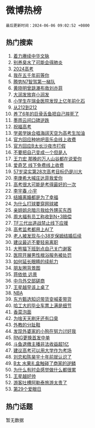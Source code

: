 # 微博热榜

`最后更新时间：2024-06-06 09:02:52 +0800`

## 热门搜索

1. [着力赓续中华文脉](https://m.weibo.cn/search?containerid=100103type%3D1%26t%3D10%26q%3D%23%E7%9D%80%E5%8A%9B%E8%B5%93%E7%BB%AD%E4%B8%AD%E5%8D%8E%E6%96%87%E8%84%89%23&stream_entry_id=51&isnewpage=1&extparam=seat%3D1%26stream_entry_id%3D51%26c_type%3D51%26pos%3D0%26cate%3D10103%26dgr%3D0%26q%3D%2523%25E7%259D%2580%25E5%258A%259B%25E8%25B5%2593%25E7%25BB%25AD%25E4%25B8%25AD%25E5%258D%258E%25E6%2596%2587%25E8%2584%2589%2523%26filter_type%3Drealtimehot%26display_time%3D1717635770%26pre_seqid%3D1717635770882916058112)
1. [别养臭水了可能会得肺炎](https://m.weibo.cn/search?containerid=100103type%3D1%26t%3D10%26q%3D%23%E5%88%AB%E5%85%BB%E8%87%AD%E6%B0%B4%E4%BA%86%E5%8F%AF%E8%83%BD%E4%BC%9A%E5%BE%97%E8%82%BA%E7%82%8E%23&stream_entry_id=31&isnewpage=1&extparam=seat%3D1%26c_type%3D31%26pos%3D0%26cate%3D5001%26lcate%3D5001%26stream_entry_id%3D31%26band_rank%3D1%26flag%3D1%26q%3D%2523%25E5%2588%25AB%25E5%2585%25BB%25E8%2587%25AD%25E6%25B0%25B4%25E4%25BA%2586%25E5%258F%25AF%25E8%2583%25BD%25E4%25BC%259A%25E5%25BE%2597%25E8%2582%25BA%25E7%2582%258E%2523%26dgr%3D0%26realpos%3D1%26filter_type%3Drealtimehot%26display_time%3D1717635770%26pre_seqid%3D1717635770882916058112)
1. [2024高考](https://m.weibo.cn/search?containerid=100103type%3D1%26t%3D10%26q%3D%232024%E9%AB%98%E8%80%83%23&stream_entry_id=31&isnewpage=1&extparam=seat%3D1%26c_type%3D31%26pos%3D1%26cate%3D5001%26lcate%3D5001%26stream_entry_id%3D31%26band_rank%3D2%26flag%3D16%26q%3D%25232024%25E9%25AB%2598%25E8%2580%2583%2523%26dgr%3D0%26realpos%3D2%26filter_type%3Drealtimehot%26display_time%3D1717635770%26pre_seqid%3D1717635770882916058112)
1. [我在五千年前等你](https://m.weibo.cn/search?containerid=100103type%3D1%26t%3D10%26q%3D%23%E6%88%91%E5%9C%A8%E4%BA%94%E5%8D%83%E5%B9%B4%E5%89%8D%E7%AD%89%E4%BD%A0%23&stream_entry_id=31&isnewpage=1&extparam=seat%3D1%26c_type%3D31%26pos%3D2%26cate%3D5001%26lcate%3D5001%26stream_entry_id%3D31%26band_rank%3D3%26flag%3D0%26q%3D%2523%25E6%2588%2591%25E5%259C%25A8%25E4%25BA%2594%25E5%258D%2583%25E5%25B9%25B4%25E5%2589%258D%25E7%25AD%2589%25E4%25BD%25A0%2523%26dgr%3D0%26realpos%3D3%26filter_type%3Drealtimehot%26display_time%3D1717635770%26pre_seqid%3D1717635770882916058112)
1. [腾势N7智驾第一梯队](https://m.weibo.cn/search?containerid=100103type%3D1%26t%3D10%26q%3D%23%E8%85%BE%E5%8A%BFN7%E6%99%BA%E9%A9%BE%E7%AC%AC%E4%B8%80%E6%A2%AF%E9%98%9F%23&stream_entry_id=31&isnewpage=1&extparam=seat%3D1%26c_type%3D31%26pos%3D3%26cate%3D5001%26lcate%3D5001%26stream_entry_id%3D31%26filter_type%3Drealtimehot%26band_rank%3D4%26is_ad_pos%3D1%26q%3D%2523%25E8%2585%25BE%25E5%258A%25BFN7%25E6%2599%25BA%25E9%25A9%25BE%25E7%25AC%25AC%25E4%25B8%2580%25E6%25A2%25AF%25E9%2598%259F%2523%26dgr%3D0%26topic_ad%3D1%26adid%3D240770%26display_time%3D1717635770%26pre_seqid%3D1717635770882916058112)
1. [黄晓明曾跳瀑布救刘亦菲](https://m.weibo.cn/search?containerid=100103type%3D1%26t%3D10%26q%3D%23%E9%BB%84%E6%99%93%E6%98%8E%E6%9B%BE%E8%B7%B3%E7%80%91%E5%B8%83%E6%95%91%E5%88%98%E4%BA%A6%E8%8F%B2%23&stream_entry_id=31&isnewpage=1&extparam=seat%3D1%26c_type%3D31%26pos%3D4%26cate%3D5001%26lcate%3D5001%26stream_entry_id%3D31%26band_rank%3D4%26flag%3D1%26q%3D%2523%25E9%25BB%2584%25E6%2599%2593%25E6%2598%258E%25E6%259B%25BE%25E8%25B7%25B3%25E7%2580%2591%25E5%25B8%2583%25E6%2595%2591%25E5%2588%2598%25E4%25BA%25A6%25E8%258F%25B2%2523%26dgr%3D0%26realpos%3D4%26filter_type%3Drealtimehot%26display_time%3D1717635770%26pre_seqid%3D1717635770882916058112)
1. [大润发放弃小润发](https://m.weibo.cn/search?containerid=100103type%3D1%26t%3D10%26q%3D%23%E5%A4%A7%E6%B6%A6%E5%8F%91%E6%94%BE%E5%BC%83%E5%B0%8F%E6%B6%A6%E5%8F%91%23&stream_entry_id=31&isnewpage=1&extparam=seat%3D1%26c_type%3D31%26pos%3D5%26cate%3D5001%26lcate%3D5001%26stream_entry_id%3D31%26band_rank%3D5%26flag%3D1%26q%3D%2523%25E5%25A4%25A7%25E6%25B6%25A6%25E5%258F%2591%25E6%2594%25BE%25E5%25BC%2583%25E5%25B0%258F%25E6%25B6%25A6%25E5%258F%2591%2523%26dgr%3D0%26realpos%3D5%26filter_type%3Drealtimehot%26display_time%3D1717635770%26pre_seqid%3D1717635770882916058112)
1. [小学生在瑞金医院发现上亿年前化石](https://m.weibo.cn/search?containerid=100103type%3D1%26t%3D10%26q%3D%23%E5%B0%8F%E5%AD%A6%E7%94%9F%E5%9C%A8%E7%91%9E%E9%87%91%E5%8C%BB%E9%99%A2%E5%8F%91%E7%8E%B0%E4%B8%8A%E4%BA%BF%E5%B9%B4%E5%89%8D%E5%8C%96%E7%9F%B3%23&stream_entry_id=31&isnewpage=1&extparam=seat%3D1%26c_type%3D31%26pos%3D6%26cate%3D5001%26lcate%3D5001%26stream_entry_id%3D31%26band_rank%3D6%26flag%3D1%26q%3D%2523%25E5%25B0%258F%25E5%25AD%25A6%25E7%2594%259F%25E5%259C%25A8%25E7%2591%259E%25E9%2587%2591%25E5%258C%25BB%25E9%2599%25A2%25E5%258F%2591%25E7%258E%25B0%25E4%25B8%258A%25E4%25BA%25BF%25E5%25B9%25B4%25E5%2589%258D%25E5%258C%2596%25E7%259F%25B3%2523%26dgr%3D0%26realpos%3D6%26filter_type%3Drealtimehot%26display_time%3D1717635770%26pre_seqid%3D1717635770882916058112)
1. [从212到212](https://m.weibo.cn/search?containerid=100103type%3D1%26t%3D10%26q%3D%23%E4%BB%8E212%E5%88%B0212%23&stream_entry_id=31&isnewpage=1&extparam=seat%3D1%26c_type%3D31%26pos%3D7%26cate%3D5001%26lcate%3D5001%26stream_entry_id%3D31%26filter_type%3Drealtimehot%26band_rank%3D7%26is_ad_pos%3D1%26q%3D%2523%25E4%25BB%258E212%25E5%2588%25B0212%2523%26dgr%3D0%26topic_ad%3D1%26adid%3D240779%26display_time%3D1717635770%26pre_seqid%3D1717635770882916058112)
1. [养了6年的巨骨舌鱼把自己摔死了](https://m.weibo.cn/search?containerid=100103type%3D1%26t%3D10%26q%3D%23%E5%85%BB%E4%BA%866%E5%B9%B4%E7%9A%84%E5%B7%A8%E9%AA%A8%E8%88%8C%E9%B1%BC%E6%8A%8A%E8%87%AA%E5%B7%B1%E6%91%94%E6%AD%BB%E4%BA%86%23&stream_entry_id=31&isnewpage=1&extparam=seat%3D1%26c_type%3D31%26pos%3D8%26cate%3D5001%26lcate%3D5001%26stream_entry_id%3D31%26band_rank%3D7%26flag%3D2%26q%3D%2523%25E5%2585%25BB%25E4%25BA%25866%25E5%25B9%25B4%25E7%259A%2584%25E5%25B7%25A8%25E9%25AA%25A8%25E8%2588%258C%25E9%25B1%25BC%25E6%258A%258A%25E8%2587%25AA%25E5%25B7%25B1%25E6%2591%2594%25E6%25AD%25BB%25E4%25BA%2586%2523%26dgr%3D0%26realpos%3D7%26filter_type%3Drealtimehot%26display_time%3D1717635770%26pre_seqid%3D1717635770882916058112)
1. [墨雨云间口碑逆跌](https://m.weibo.cn/search?containerid=100103type%3D1%26t%3D10%26q%3D%23%E5%A2%A8%E9%9B%A8%E4%BA%91%E9%97%B4%E5%8F%A3%E7%A2%91%E9%80%86%E8%B7%8C%23&stream_entry_id=31&isnewpage=1&extparam=seat%3D1%26c_type%3D31%26pos%3D9%26cate%3D5001%26lcate%3D5001%26stream_entry_id%3D31%26band_rank%3D8%26flag%3D1%26q%3D%2523%25E5%25A2%25A8%25E9%259B%25A8%25E4%25BA%2591%25E9%2597%25B4%25E5%258F%25A3%25E7%25A2%2591%25E9%2580%2586%25E8%25B7%258C%2523%26dgr%3D0%26realpos%3D8%26filter_type%3Drealtimehot%26display_time%3D1717635770%26pre_seqid%3D1717635770882916058112)
1. [祝福高考](https://m.weibo.cn/search?containerid=100103type%3D1%26t%3D10%26q%3D%23%E7%A5%9D%E7%A6%8F%E9%AB%98%E8%80%83%23&stream_entry_id=31&isnewpage=1&extparam=seat%3D1%26c_type%3D31%26pos%3D10%26cate%3D5001%26lcate%3D5001%26stream_entry_id%3D31%26band_rank%3D9%26flag%3D1%26q%3D%2523%25E7%25A5%259D%25E7%25A6%258F%25E9%25AB%2598%25E8%2580%2583%2523%26dgr%3D0%26realpos%3D9%26filter_type%3Drealtimehot%26display_time%3D1717635770%26pre_seqid%3D1717635770882916058112)
1. [学弟学妹合唱海阔天空为高考生加油](https://m.weibo.cn/search?containerid=100103type%3D1%26t%3D10%26q%3D%23%E5%AD%A6%E5%BC%9F%E5%AD%A6%E5%A6%B9%E5%90%88%E5%94%B1%E6%B5%B7%E9%98%94%E5%A4%A9%E7%A9%BA%E4%B8%BA%E9%AB%98%E8%80%83%E7%94%9F%E5%8A%A0%E6%B2%B9%23&stream_entry_id=31&isnewpage=1&extparam=seat%3D1%26c_type%3D31%26pos%3D11%26cate%3D5001%26lcate%3D5001%26stream_entry_id%3D31%26band_rank%3D10%26flag%3D32768%26q%3D%2523%25E5%25AD%25A6%25E5%25BC%259F%25E5%25AD%25A6%25E5%25A6%25B9%25E5%2590%2588%25E5%2594%25B1%25E6%25B5%25B7%25E9%2598%2594%25E5%25A4%25A9%25E7%25A9%25BA%25E4%25B8%25BA%25E9%25AB%2598%25E8%2580%2583%25E7%2594%259F%25E5%258A%25A0%25E6%25B2%25B9%2523%26dgr%3D0%26realpos%3D10%26filter_type%3Drealtimehot%26display_time%3D1717635770%26pre_seqid%3D1717635770882916058112)
1. [官方回应种地吧音乐会线上收费](https://m.weibo.cn/search?containerid=100103type%3D1%26t%3D10%26q%3D%23%E5%AE%98%E6%96%B9%E5%9B%9E%E5%BA%94%E7%A7%8D%E5%9C%B0%E5%90%A7%E9%9F%B3%E4%B9%90%E4%BC%9A%E7%BA%BF%E4%B8%8A%E6%94%B6%E8%B4%B9%23&stream_entry_id=31&isnewpage=1&extparam=seat%3D1%26c_type%3D31%26pos%3D12%26cate%3D5001%26lcate%3D5001%26stream_entry_id%3D31%26band_rank%3D11%26flag%3D2%26q%3D%2523%25E5%25AE%2598%25E6%2596%25B9%25E5%259B%259E%25E5%25BA%2594%25E7%25A7%258D%25E5%259C%25B0%25E5%2590%25A7%25E9%259F%25B3%25E4%25B9%2590%25E4%25BC%259A%25E7%25BA%25BF%25E4%25B8%258A%25E6%2594%25B6%25E8%25B4%25B9%2523%26dgr%3D0%26realpos%3D11%26filter_type%3Drealtimehot%26display_time%3D1717635770%26pre_seqid%3D1717635770882916058112)
1. [官方回应B太长沙夜市打假](https://m.weibo.cn/search?containerid=100103type%3D1%26t%3D10%26q%3D%23%E5%AE%98%E6%96%B9%E5%9B%9E%E5%BA%94B%E5%A4%AA%E9%95%BF%E6%B2%99%E5%A4%9C%E5%B8%82%E6%89%93%E5%81%87%23&stream_entry_id=31&isnewpage=1&extparam=seat%3D1%26c_type%3D31%26pos%3D13%26cate%3D5001%26lcate%3D5001%26stream_entry_id%3D31%26band_rank%3D12%26flag%3D0%26q%3D%2523%25E5%25AE%2598%25E6%2596%25B9%25E5%259B%259E%25E5%25BA%2594B%25E5%25A4%25AA%25E9%2595%25BF%25E6%25B2%2599%25E5%25A4%259C%25E5%25B8%2582%25E6%2589%2593%25E5%2581%2587%2523%26dgr%3D0%26realpos%3D12%26filter_type%3Drealtimehot%26display_time%3D1717635770%26pre_seqid%3D1717635770882916058112)
1. [不要把自己变成一个但是人](https://m.weibo.cn/search?containerid=100103type%3D1%26t%3D10%26q%3D%E4%B8%8D%E8%A6%81%E6%8A%8A%E8%87%AA%E5%B7%B1%E5%8F%98%E6%88%90%E4%B8%80%E4%B8%AA%E4%BD%86%E6%98%AF%E4%BA%BA&stream_entry_id=31&isnewpage=1&extparam=seat%3D1%26c_type%3D31%26pos%3D14%26cate%3D5001%26lcate%3D5001%26stream_entry_id%3D31%26band_rank%3D13%26flag%3D0%26q%3D%25E4%25B8%258D%25E8%25A6%2581%25E6%258A%258A%25E8%2587%25AA%25E5%25B7%25B1%25E5%258F%2598%25E6%2588%2590%25E4%25B8%2580%25E4%25B8%25AA%25E4%25BD%2586%25E6%2598%25AF%25E4%25BA%25BA%26dgr%3D0%26realpos%3D13%26filter_type%3Drealtimehot%26display_time%3D1717635770%26pre_seqid%3D1717635770882916058112)
1. [王力宏 那晚的万人山谷都在说爱你](https://m.weibo.cn/search?containerid=100103type%3D1%26t%3D10%26q%3D%E7%8E%8B%E5%8A%9B%E5%AE%8F+%E9%82%A3%E6%99%9A%E7%9A%84%E4%B8%87%E4%BA%BA%E5%B1%B1%E8%B0%B7%E9%83%BD%E5%9C%A8%E8%AF%B4%E7%88%B1%E4%BD%A0&stream_entry_id=31&isnewpage=1&extparam=seat%3D1%26c_type%3D31%26pos%3D15%26cate%3D5001%26lcate%3D5001%26stream_entry_id%3D31%26band_rank%3D14%26flag%3D1%26q%3D%25E7%258E%258B%25E5%258A%259B%25E5%25AE%258F%2520%25E9%2582%25A3%25E6%2599%259A%25E7%259A%2584%25E4%25B8%2587%25E4%25BA%25BA%25E5%25B1%25B1%25E8%25B0%25B7%25E9%2583%25BD%25E5%259C%25A8%25E8%25AF%25B4%25E7%2588%25B1%25E4%25BD%25A0%26dgr%3D0%26realpos%3D14%26filter_type%3Drealtimehot%26display_time%3D1717635770%26pre_seqid%3D1717635770882916058112)
1. [爱奇艺 线下免费线上收费](https://m.weibo.cn/search?containerid=100103type%3D1%26t%3D10%26q%3D%E7%88%B1%E5%A5%87%E8%89%BA+%E7%BA%BF%E4%B8%8B%E5%85%8D%E8%B4%B9%E7%BA%BF%E4%B8%8A%E6%94%B6%E8%B4%B9&stream_entry_id=31&isnewpage=1&extparam=seat%3D1%26c_type%3D31%26pos%3D16%26cate%3D5001%26lcate%3D5001%26stream_entry_id%3D31%26band_rank%3D15%26flag%3D0%26q%3D%25E7%2588%25B1%25E5%25A5%2587%25E8%2589%25BA%2520%25E7%25BA%25BF%25E4%25B8%258B%25E5%2585%258D%25E8%25B4%25B9%25E7%25BA%25BF%25E4%25B8%258A%25E6%2594%25B6%25E8%25B4%25B9%26dgr%3D0%26realpos%3D15%26filter_type%3Drealtimehot%26display_time%3D1717635770%26pre_seqid%3D1717635770882916058112)
1. [57岁梁实第28次高考目标仍是川大](https://m.weibo.cn/search?containerid=100103type%3D1%26t%3D10%26q%3D%2357%E5%B2%81%E6%A2%81%E5%AE%9E%E7%AC%AC28%E6%AC%A1%E9%AB%98%E8%80%83%E7%9B%AE%E6%A0%87%E4%BB%8D%E6%98%AF%E5%B7%9D%E5%A4%A7%23&stream_entry_id=31&isnewpage=1&extparam=seat%3D1%26c_type%3D31%26pos%3D17%26cate%3D5001%26lcate%3D5001%26stream_entry_id%3D31%26band_rank%3D16%26flag%3D1%26q%3D%252357%25E5%25B2%2581%25E6%25A2%2581%25E5%25AE%259E%25E7%25AC%25AC28%25E6%25AC%25A1%25E9%25AB%2598%25E8%2580%2583%25E7%259B%25AE%25E6%25A0%2587%25E4%25BB%258D%25E6%2598%25AF%25E5%25B7%259D%25E5%25A4%25A7%2523%26dgr%3D0%26realpos%3D16%26filter_type%3Drealtimehot%26display_time%3D1717635770%26pre_seqid%3D1717635770882916058112)
1. [李庚希大喊庄达菲我爱你](https://m.weibo.cn/search?containerid=100103type%3D1%26t%3D10%26q%3D%23%E6%9D%8E%E5%BA%9A%E5%B8%8C%E5%A4%A7%E5%96%8A%E5%BA%84%E8%BE%BE%E8%8F%B2%E6%88%91%E7%88%B1%E4%BD%A0%23&stream_entry_id=31&isnewpage=1&extparam=seat%3D1%26c_type%3D31%26pos%3D18%26cate%3D5001%26lcate%3D5001%26stream_entry_id%3D31%26band_rank%3D17%26flag%3D1%26q%3D%2523%25E6%259D%258E%25E5%25BA%259A%25E5%25B8%258C%25E5%25A4%25A7%25E5%2596%258A%25E5%25BA%2584%25E8%25BE%25BE%25E8%258F%25B2%25E6%2588%2591%25E7%2588%25B1%25E4%25BD%25A0%2523%26dgr%3D0%26realpos%3D17%26filter_type%3Drealtimehot%26display_time%3D1717635770%26pre_seqid%3D1717635770882916058112)
1. [高考很大可能是考得最好的一次](https://m.weibo.cn/search?containerid=100103type%3D1%26t%3D10%26q%3D%23%E9%AB%98%E8%80%83%E5%BE%88%E5%A4%A7%E5%8F%AF%E8%83%BD%E6%98%AF%E8%80%83%E5%BE%97%E6%9C%80%E5%A5%BD%E7%9A%84%E4%B8%80%E6%AC%A1%23&stream_entry_id=31&isnewpage=1&extparam=seat%3D1%26c_type%3D31%26pos%3D19%26cate%3D5001%26lcate%3D5001%26stream_entry_id%3D31%26band_rank%3D18%26flag%3D0%26q%3D%2523%25E9%25AB%2598%25E8%2580%2583%25E5%25BE%2588%25E5%25A4%25A7%25E5%258F%25AF%25E8%2583%25BD%25E6%2598%25AF%25E8%2580%2583%25E5%25BE%2597%25E6%259C%2580%25E5%25A5%25BD%25E7%259A%2584%25E4%25B8%2580%25E6%25AC%25A1%2523%26dgr%3D0%26realpos%3D18%26filter_type%3Drealtimehot%26display_time%3D1717635770%26pre_seqid%3D1717635770882916058112)
1. [李宇春 小宇](https://m.weibo.cn/search?containerid=100103type%3D1%26t%3D10%26q%3D%E6%9D%8E%E5%AE%87%E6%98%A5+%E5%B0%8F%E5%AE%87&stream_entry_id=31&isnewpage=1&extparam=seat%3D1%26c_type%3D31%26pos%3D20%26cate%3D5001%26lcate%3D5001%26stream_entry_id%3D31%26band_rank%3D19%26flag%3D0%26q%3D%25E6%259D%258E%25E5%25AE%2587%25E6%2598%25A5%2520%25E5%25B0%258F%25E5%25AE%2587%26dgr%3D0%26realpos%3D19%26filter_type%3Drealtimehot%26display_time%3D1717635770%26pre_seqid%3D1717635770882916058112)
1. [结婚离婚都是为了幸福](https://m.weibo.cn/search?containerid=100103type%3D1%26t%3D10%26q%3D%E7%BB%93%E5%A9%9A%E7%A6%BB%E5%A9%9A%E9%83%BD%E6%98%AF%E4%B8%BA%E4%BA%86%E5%B9%B8%E7%A6%8F&stream_entry_id=31&isnewpage=1&extparam=seat%3D1%26c_type%3D31%26pos%3D21%26cate%3D5001%26lcate%3D5001%26stream_entry_id%3D31%26band_rank%3D20%26flag%3D1%26q%3D%25E7%25BB%2593%25E5%25A9%259A%25E7%25A6%25BB%25E5%25A9%259A%25E9%2583%25BD%25E6%2598%25AF%25E4%25B8%25BA%25E4%25BA%2586%25E5%25B9%25B8%25E7%25A6%258F%26dgr%3D0%26realpos%3D20%26filter_type%3Drealtimehot%26display_time%3D1717635770%26pre_seqid%3D1717635770882916058112)
1. [为什么打球要穿网球裙](https://m.weibo.cn/search?containerid=100103type%3D1%26t%3D10%26q%3D%E4%B8%BA%E4%BB%80%E4%B9%88%E6%89%93%E7%90%83%E8%A6%81%E7%A9%BF%E7%BD%91%E7%90%83%E8%A3%99&stream_entry_id=31&isnewpage=1&extparam=seat%3D1%26c_type%3D31%26pos%3D22%26cate%3D5001%26lcate%3D5001%26stream_entry_id%3D31%26band_rank%3D21%26flag%3D1%26q%3D%25E4%25B8%25BA%25E4%25BB%2580%25E4%25B9%2588%25E6%2589%2593%25E7%2590%2583%25E8%25A6%2581%25E7%25A9%25BF%25E7%25BD%2591%25E7%2590%2583%25E8%25A3%2599%26dgr%3D0%26realpos%3D21%26filter_type%3Drealtimehot%26display_time%3D1717635770%26pre_seqid%3D1717635770882916058112)
1. [亲姐姐总暗示我给外甥买东西](https://m.weibo.cn/search?containerid=100103type%3D1%26t%3D10%26q%3D%23%E4%BA%B2%E5%A7%90%E5%A7%90%E6%80%BB%E6%9A%97%E7%A4%BA%E6%88%91%E7%BB%99%E5%A4%96%E7%94%A5%E4%B9%B0%E4%B8%9C%E8%A5%BF%23&stream_entry_id=31&isnewpage=1&extparam=seat%3D1%26c_type%3D31%26pos%3D23%26cate%3D5001%26lcate%3D5001%26stream_entry_id%3D31%26band_rank%3D22%26flag%3D0%26q%3D%2523%25E4%25BA%25B2%25E5%25A7%2590%25E5%25A7%2590%25E6%2580%25BB%25E6%259A%2597%25E7%25A4%25BA%25E6%2588%2591%25E7%25BB%2599%25E5%25A4%2596%25E7%2594%25A5%25E4%25B9%25B0%25E4%25B8%259C%25E8%25A5%25BF%2523%26dgr%3D0%26realpos%3D22%26filter_type%3Drealtimehot%26display_time%3D1717635770%26pre_seqid%3D1717635770882916058112)
1. [周大福有员工称收到N+3赔偿](https://m.weibo.cn/search?containerid=100103type%3D1%26t%3D10%26q%3D%23%E5%91%A8%E5%A4%A7%E7%A6%8F%E6%9C%89%E5%91%98%E5%B7%A5%E7%A7%B0%E6%94%B6%E5%88%B0N%2B3%E8%B5%94%E5%81%BF%23&stream_entry_id=31&isnewpage=1&extparam=seat%3D1%26c_type%3D31%26pos%3D24%26cate%3D5001%26lcate%3D5001%26stream_entry_id%3D31%26band_rank%3D23%26flag%3D0%26q%3D%2523%25E5%2591%25A8%25E5%25A4%25A7%25E7%25A6%258F%25E6%259C%2589%25E5%2591%2598%25E5%25B7%25A5%25E7%25A7%25B0%25E6%2594%25B6%25E5%2588%25B0N%252B3%25E8%25B5%2594%25E5%2581%25BF%2523%26dgr%3D0%26realpos%3D23%26filter_type%3Drealtimehot%26display_time%3D1717635770%26pre_seqid%3D1717635770882916058112)
1. [TF三代出道战禁止线下应援](https://m.weibo.cn/search?containerid=100103type%3D1%26t%3D10%26q%3D%23TF%E4%B8%89%E4%BB%A3%E5%87%BA%E9%81%93%E6%88%98%E7%A6%81%E6%AD%A2%E7%BA%BF%E4%B8%8B%E5%BA%94%E6%8F%B4%23&stream_entry_id=31&isnewpage=1&extparam=seat%3D1%26c_type%3D31%26pos%3D25%26cate%3D5001%26lcate%3D5001%26stream_entry_id%3D31%26band_rank%3D24%26flag%3D0%26q%3D%2523TF%25E4%25B8%2589%25E4%25BB%25A3%25E5%2587%25BA%25E9%2581%2593%25E6%2588%2598%25E7%25A6%2581%25E6%25AD%25A2%25E7%25BA%25BF%25E4%25B8%258B%25E5%25BA%2594%25E6%258F%25B4%2523%26dgr%3D0%26realpos%3D24%26filter_type%3Drealtimehot%26display_time%3D1717635770%26pre_seqid%3D1717635770882916058112)
1. [高考监考都用上AI了](https://m.weibo.cn/search?containerid=100103type%3D1%26t%3D10%26q%3D%23%E9%AB%98%E8%80%83%E7%9B%91%E8%80%83%E9%83%BD%E7%94%A8%E4%B8%8AAI%E4%BA%86%23&stream_entry_id=31&isnewpage=1&extparam=seat%3D1%26c_type%3D31%26pos%3D26%26cate%3D5001%26lcate%3D5001%26stream_entry_id%3D31%26band_rank%3D25%26flag%3D1%26q%3D%2523%25E9%25AB%2598%25E8%2580%2583%25E7%259B%2591%25E8%2580%2583%25E9%2583%25BD%25E7%2594%25A8%25E4%25B8%258AAI%25E4%25BA%2586%2523%26dgr%3D0%26realpos%3D25%26filter_type%3Drealtimehot%26display_time%3D1717635770%26pre_seqid%3D1717635770882916058112)
1. [老人被发现与小38岁保姆结婚后续](https://m.weibo.cn/search?containerid=100103type%3D1%26t%3D10%26q%3D%23%E8%80%81%E4%BA%BA%E8%A2%AB%E5%8F%91%E7%8E%B0%E4%B8%8E%E5%B0%8F38%E5%B2%81%E4%BF%9D%E5%A7%86%E7%BB%93%E5%A9%9A%E5%90%8E%E7%BB%AD%23&stream_entry_id=31&isnewpage=1&extparam=seat%3D1%26c_type%3D31%26pos%3D27%26cate%3D5001%26lcate%3D5001%26stream_entry_id%3D31%26band_rank%3D26%26flag%3D0%26q%3D%2523%25E8%2580%2581%25E4%25BA%25BA%25E8%25A2%25AB%25E5%258F%2591%25E7%258E%25B0%25E4%25B8%258E%25E5%25B0%258F38%25E5%25B2%2581%25E4%25BF%259D%25E5%25A7%2586%25E7%25BB%2593%25E5%25A9%259A%25E5%2590%258E%25E7%25BB%25AD%2523%26dgr%3D0%26realpos%3D26%26filter_type%3Drealtimehot%26display_time%3D1717635770%26pre_seqid%3D1717635770882916058112)
1. [建议最近不要轻易离职](https://m.weibo.cn/search?containerid=100103type%3D1%26t%3D10%26q%3D%23%E5%BB%BA%E8%AE%AE%E6%9C%80%E8%BF%91%E4%B8%8D%E8%A6%81%E8%BD%BB%E6%98%93%E7%A6%BB%E8%81%8C%23&stream_entry_id=31&isnewpage=1&extparam=seat%3D1%26c_type%3D31%26pos%3D28%26cate%3D5001%26lcate%3D5001%26stream_entry_id%3D31%26band_rank%3D27%26flag%3D0%26q%3D%2523%25E5%25BB%25BA%25E8%25AE%25AE%25E6%259C%2580%25E8%25BF%2591%25E4%25B8%258D%25E8%25A6%2581%25E8%25BD%25BB%25E6%2598%2593%25E7%25A6%25BB%25E8%2581%258C%2523%26dgr%3D0%26realpos%3D27%26filter_type%3Drealtimehot%26display_time%3D1717635770%26pre_seqid%3D1717635770882916058112)
1. [大熊猫下班到点自己关门谢客](https://m.weibo.cn/search?containerid=100103type%3D1%26t%3D10%26q%3D%23%E5%A4%A7%E7%86%8A%E7%8C%AB%E4%B8%8B%E7%8F%AD%E5%88%B0%E7%82%B9%E8%87%AA%E5%B7%B1%E5%85%B3%E9%97%A8%E8%B0%A2%E5%AE%A2%23&stream_entry_id=31&isnewpage=1&extparam=seat%3D1%26c_type%3D31%26pos%3D29%26cate%3D5001%26lcate%3D5001%26stream_entry_id%3D31%26band_rank%3D28%26flag%3D32768%26q%3D%2523%25E5%25A4%25A7%25E7%2586%258A%25E7%258C%25AB%25E4%25B8%258B%25E7%258F%25AD%25E5%2588%25B0%25E7%2582%25B9%25E8%2587%25AA%25E5%25B7%25B1%25E5%2585%25B3%25E9%2597%25A8%25E8%25B0%25A2%25E5%25AE%25A2%2523%26dgr%3D0%26realpos%3D28%26filter_type%3Drealtimehot%26display_time%3D1717635770%26pre_seqid%3D1717635770882916058112)
1. [医院开展男性根浴服务被处罚](https://m.weibo.cn/search?containerid=100103type%3D1%26t%3D10%26q%3D%23%E5%8C%BB%E9%99%A2%E5%BC%80%E5%B1%95%E7%94%B7%E6%80%A7%E6%A0%B9%E6%B5%B4%E6%9C%8D%E5%8A%A1%E8%A2%AB%E5%A4%84%E7%BD%9A%23&stream_entry_id=31&isnewpage=1&extparam=seat%3D1%26c_type%3D31%26pos%3D30%26cate%3D5001%26lcate%3D5001%26stream_entry_id%3D31%26band_rank%3D29%26flag%3D0%26q%3D%2523%25E5%258C%25BB%25E9%2599%25A2%25E5%25BC%2580%25E5%25B1%2595%25E7%2594%25B7%25E6%2580%25A7%25E6%25A0%25B9%25E6%25B5%25B4%25E6%259C%258D%25E5%258A%25A1%25E8%25A2%25AB%25E5%25A4%2584%25E7%25BD%259A%2523%26dgr%3D0%26realpos%3D29%26filter_type%3Drealtimehot%26display_time%3D1717635770%26pre_seqid%3D1717635770882916058112)
1. [如何延长眼睛的续航力](https://m.weibo.cn/search?containerid=100103type%3D1%26t%3D10%26q%3D%23%E5%A6%82%E4%BD%95%E5%BB%B6%E9%95%BF%E7%9C%BC%E7%9D%9B%E7%9A%84%E7%BB%AD%E8%88%AA%E5%8A%9B%23&stream_entry_id=31&isnewpage=1&extparam=seat%3D1%26c_type%3D31%26pos%3D31%26cate%3D5001%26lcate%3D5001%26stream_entry_id%3D31%26band_rank%3D30%26flag%3D1%26q%3D%2523%25E5%25A6%2582%25E4%25BD%2595%25E5%25BB%25B6%25E9%2595%25BF%25E7%259C%25BC%25E7%259D%259B%25E7%259A%2584%25E7%25BB%25AD%25E8%2588%25AA%25E5%258A%259B%2523%26dgr%3D0%26realpos%3D30%26filter_type%3Drealtimehot%26display_time%3D1717635770%26pre_seqid%3D1717635770882916058112)
1. [朋友圈背景图](https://m.weibo.cn/search?containerid=100103type%3D1%26t%3D10%26q%3D%23%E6%9C%8B%E5%8F%8B%E5%9C%88%E8%83%8C%E6%99%AF%E5%9B%BE%23&stream_entry_id=31&isnewpage=1&extparam=seat%3D1%26c_type%3D31%26pos%3D32%26cate%3D5001%26lcate%3D5001%26stream_entry_id%3D31%26band_rank%3D31%26flag%3D0%26q%3D%2523%25E6%259C%258B%25E5%258F%258B%25E5%259C%2588%25E8%2583%258C%25E6%2599%25AF%25E5%259B%25BE%2523%26dgr%3D0%26realpos%3D31%26filter_type%3Drealtimehot%26display_time%3D1717635770%26pre_seqid%3D1717635770882916058112)
1. [蒋依依 远景](https://m.weibo.cn/search?containerid=100103type%3D1%26t%3D10%26q%3D%E8%92%8B%E4%BE%9D%E4%BE%9D+%E8%BF%9C%E6%99%AF&stream_entry_id=31&isnewpage=1&extparam=seat%3D1%26c_type%3D31%26pos%3D33%26cate%3D5001%26lcate%3D5001%26stream_entry_id%3D31%26band_rank%3D32%26flag%3D0%26q%3D%25E8%2592%258B%25E4%25BE%259D%25E4%25BE%259D%2520%25E8%25BF%259C%25E6%2599%25AF%26dgr%3D0%26realpos%3D32%26filter_type%3Drealtimehot%26display_time%3D1717635770%26pre_seqid%3D1717635770882916058112)
1. [中乌外交部磋商](https://m.weibo.cn/search?containerid=100103type%3D1%26t%3D10%26q%3D%23%E4%B8%AD%E4%B9%8C%E5%A4%96%E4%BA%A4%E9%83%A8%E7%A3%8B%E5%95%86%23&stream_entry_id=31&isnewpage=1&extparam=seat%3D1%26c_type%3D31%26pos%3D34%26cate%3D5001%26lcate%3D5001%26stream_entry_id%3D31%26band_rank%3D33%26flag%3D1%26q%3D%2523%25E4%25B8%25AD%25E4%25B9%258C%25E5%25A4%2596%25E4%25BA%25A4%25E9%2583%25A8%25E7%25A3%258B%25E5%2595%2586%2523%26dgr%3D0%26realpos%3D33%26filter_type%3Drealtimehot%26display_time%3D1717635770%26pre_seqid%3D1717635770882916058112)
1. [王星越早该上桌了](https://m.weibo.cn/search?containerid=100103type%3D1%26t%3D10%26q%3D%23%E7%8E%8B%E6%98%9F%E8%B6%8A%E6%97%A9%E8%AF%A5%E4%B8%8A%E6%A1%8C%E4%BA%86%23&stream_entry_id=31&isnewpage=1&extparam=seat%3D1%26c_type%3D31%26pos%3D35%26cate%3D5001%26lcate%3D5001%26stream_entry_id%3D31%26band_rank%3D34%26flag%3D1%26q%3D%2523%25E7%258E%258B%25E6%2598%259F%25E8%25B6%258A%25E6%2597%25A9%25E8%25AF%25A5%25E4%25B8%258A%25E6%25A1%258C%25E4%25BA%2586%2523%26dgr%3D0%26realpos%3D34%26filter_type%3Drealtimehot%26display_time%3D1717635770%26pre_seqid%3D1717635770882916058112)
1. [NBA](https://m.weibo.cn/search?containerid=100103type%3D1%26t%3D10%26q%3DNBA&stream_entry_id=31&isnewpage=1&extparam=seat%3D1%26c_type%3D31%26pos%3D36%26cate%3D5001%26lcate%3D5001%26stream_entry_id%3D31%26band_rank%3D35%26flag%3D1%26q%3DNBA%26dgr%3D0%26realpos%3D35%26filter_type%3Drealtimehot%26display_time%3D1717635770%26pre_seqid%3D1717635770882916058112)
1. [东方甄选知识带货变喊麦带货](https://m.weibo.cn/search?containerid=100103type%3D1%26t%3D10%26q%3D%23%E4%B8%9C%E6%96%B9%E7%94%84%E9%80%89%E7%9F%A5%E8%AF%86%E5%B8%A6%E8%B4%A7%E5%8F%98%E5%96%8A%E9%BA%A6%E5%B8%A6%E8%B4%A7%23&stream_entry_id=31&isnewpage=1&extparam=seat%3D1%26c_type%3D31%26pos%3D37%26cate%3D5001%26lcate%3D5001%26stream_entry_id%3D31%26band_rank%3D36%26flag%3D1%26q%3D%2523%25E4%25B8%259C%25E6%2596%25B9%25E7%2594%2584%25E9%2580%2589%25E7%259F%25A5%25E8%25AF%2586%25E5%25B8%25A6%25E8%25B4%25A7%25E5%258F%2598%25E5%2596%258A%25E9%25BA%25A6%25E5%25B8%25A6%25E8%25B4%25A7%2523%26dgr%3D0%26realpos%3D36%26filter_type%3Drealtimehot%26display_time%3D1717635770%26pre_seqid%3D1717635770882916058112)
1. [哈工大的毕业车票上满是细节](https://m.weibo.cn/search?containerid=100103type%3D1%26t%3D10%26q%3D%23%E5%93%88%E5%B7%A5%E5%A4%A7%E7%9A%84%E6%AF%95%E4%B8%9A%E8%BD%A6%E7%A5%A8%E4%B8%8A%E6%BB%A1%E6%98%AF%E7%BB%86%E8%8A%82%23&stream_entry_id=31&isnewpage=1&extparam=seat%3D1%26c_type%3D31%26pos%3D38%26cate%3D5001%26lcate%3D5001%26stream_entry_id%3D31%26band_rank%3D37%26flag%3D32768%26q%3D%2523%25E5%2593%2588%25E5%25B7%25A5%25E5%25A4%25A7%25E7%259A%2584%25E6%25AF%2595%25E4%25B8%259A%25E8%25BD%25A6%25E7%25A5%25A8%25E4%25B8%258A%25E6%25BB%25A1%25E6%2598%25AF%25E7%25BB%2586%25E8%258A%2582%2523%26dgr%3D0%26realpos%3D37%26filter_type%3Drealtimehot%26display_time%3D1717635770%26pre_seqid%3D1717635770882916058112)
1. [香菜泡面](https://m.weibo.cn/search?containerid=100103type%3D1%26t%3D10%26q%3D%E9%A6%99%E8%8F%9C%E6%B3%A1%E9%9D%A2&stream_entry_id=31&isnewpage=1&extparam=seat%3D1%26c_type%3D31%26pos%3D39%26cate%3D5001%26lcate%3D5001%26stream_entry_id%3D31%26band_rank%3D38%26flag%3D1%26q%3D%25E9%25A6%2599%25E8%258F%259C%25E6%25B3%25A1%25E9%259D%25A2%26dgr%3D0%26realpos%3D38%26filter_type%3Drealtimehot%26display_time%3D1717635770%26pre_seqid%3D1717635770882916058112)
1. [为啥天天刷牙还有口臭](https://m.weibo.cn/search?containerid=100103type%3D1%26t%3D10%26q%3D%23%E4%B8%BA%E5%95%A5%E5%A4%A9%E5%A4%A9%E5%88%B7%E7%89%99%E8%BF%98%E6%9C%89%E5%8F%A3%E8%87%AD%23&stream_entry_id=31&isnewpage=1&extparam=seat%3D1%26c_type%3D31%26pos%3D40%26cate%3D5001%26lcate%3D5001%26stream_entry_id%3D31%26band_rank%3D39%26flag%3D0%26q%3D%2523%25E4%25B8%25BA%25E5%2595%25A5%25E5%25A4%25A9%25E5%25A4%25A9%25E5%2588%25B7%25E7%2589%2599%25E8%25BF%2598%25E6%259C%2589%25E5%258F%25A3%25E8%2587%25AD%2523%26dgr%3D0%26realpos%3D39%26filter_type%3Drealtimehot%26display_time%3D1717635770%26pre_seqid%3D1717635770882916058112)
1. [外教的分趾鞋](https://m.weibo.cn/search?containerid=100103type%3D1%26t%3D10%26q%3D%E5%A4%96%E6%95%99%E7%9A%84%E5%88%86%E8%B6%BE%E9%9E%8B&stream_entry_id=31&isnewpage=1&extparam=seat%3D1%26c_type%3D31%26pos%3D41%26cate%3D5001%26lcate%3D5001%26stream_entry_id%3D31%26band_rank%3D40%26flag%3D1%26q%3D%25E5%25A4%2596%25E6%2595%2599%25E7%259A%2584%25E5%2588%2586%25E8%25B6%25BE%25E9%259E%258B%26dgr%3D0%26realpos%3D40%26filter_type%3Drealtimehot%26display_time%3D1717635770%26pre_seqid%3D1717635770882916058112)
1. [发现外婆家的小狗在努力讨好我](https://m.weibo.cn/search?containerid=100103type%3D1%26t%3D10%26q%3D%E5%8F%91%E7%8E%B0%E5%A4%96%E5%A9%86%E5%AE%B6%E7%9A%84%E5%B0%8F%E7%8B%97%E5%9C%A8%E5%8A%AA%E5%8A%9B%E8%AE%A8%E5%A5%BD%E6%88%91&stream_entry_id=31&isnewpage=1&extparam=seat%3D1%26c_type%3D31%26pos%3D42%26cate%3D5001%26lcate%3D5001%26stream_entry_id%3D31%26band_rank%3D41%26flag%3D1%26q%3D%25E5%258F%2591%25E7%258E%25B0%25E5%25A4%2596%25E5%25A9%2586%25E5%25AE%25B6%25E7%259A%2584%25E5%25B0%258F%25E7%258B%2597%25E5%259C%25A8%25E5%258A%25AA%25E5%258A%259B%25E8%25AE%25A8%25E5%25A5%25BD%25E6%2588%2591%26dgr%3D0%26realpos%3D41%26filter_type%3Drealtimehot%26display_time%3D1717635770%26pre_seqid%3D1717635770882916058112)
1. [RNG更换首发中单](https://m.weibo.cn/search?containerid=100103type%3D1%26t%3D10%26q%3D%23RNG%E6%9B%B4%E6%8D%A2%E9%A6%96%E5%8F%91%E4%B8%AD%E5%8D%95%23&stream_entry_id=31&isnewpage=1&extparam=seat%3D1%26c_type%3D31%26pos%3D43%26cate%3D5001%26lcate%3D5001%26stream_entry_id%3D31%26band_rank%3D42%26flag%3D1%26q%3D%2523RNG%25E6%259B%25B4%25E6%258D%25A2%25E9%25A6%2596%25E5%258F%2591%25E4%25B8%25AD%25E5%258D%2595%2523%26dgr%3D0%26realpos%3D42%26filter_type%3Drealtimehot%26display_time%3D1717635770%26pre_seqid%3D1717635770882916058112)
1. [斗鱼退缴主播非法收益超1亿](https://m.weibo.cn/search?containerid=100103type%3D1%26t%3D10%26q%3D%23%E6%96%97%E9%B1%BC%E9%80%80%E7%BC%B4%E4%B8%BB%E6%92%AD%E9%9D%9E%E6%B3%95%E6%94%B6%E7%9B%8A%E8%B6%851%E4%BA%BF%23&stream_entry_id=31&isnewpage=1&extparam=seat%3D1%26c_type%3D31%26pos%3D44%26cate%3D5001%26lcate%3D5001%26stream_entry_id%3D31%26band_rank%3D43%26flag%3D0%26q%3D%2523%25E6%2596%2597%25E9%25B1%25BC%25E9%2580%2580%25E7%25BC%25B4%25E4%25B8%25BB%25E6%2592%25AD%25E9%259D%259E%25E6%25B3%2595%25E6%2594%25B6%25E7%259B%258A%25E8%25B6%25851%25E4%25BA%25BF%2523%26dgr%3D0%26realpos%3D43%26filter_type%3Drealtimehot%26display_time%3D1717635770%26pre_seqid%3D1717635770882916058112)
1. [建议高考可以用大学作为考场](https://m.weibo.cn/search?containerid=100103type%3D1%26t%3D10%26q%3D%23%E5%BB%BA%E8%AE%AE%E9%AB%98%E8%80%83%E5%8F%AF%E4%BB%A5%E7%94%A8%E5%A4%A7%E5%AD%A6%E4%BD%9C%E4%B8%BA%E8%80%83%E5%9C%BA%23&stream_entry_id=31&isnewpage=1&extparam=seat%3D1%26c_type%3D31%26pos%3D45%26cate%3D5001%26lcate%3D5001%26stream_entry_id%3D31%26band_rank%3D44%26flag%3D0%26q%3D%2523%25E5%25BB%25BA%25E8%25AE%25AE%25E9%25AB%2598%25E8%2580%2583%25E5%258F%25AF%25E4%25BB%25A5%25E7%2594%25A8%25E5%25A4%25A7%25E5%25AD%25A6%25E4%25BD%259C%25E4%25B8%25BA%25E8%2580%2583%25E5%259C%25BA%2523%26dgr%3D0%26realpos%3D44%26filter_type%3Drealtimehot%26display_time%3D1717635770%26pre_seqid%3D1717635770882916058112)
1. [刘恋和陈昊宇十年前就认识了](https://m.weibo.cn/search?containerid=100103type%3D1%26t%3D10%26q%3D%23%E5%88%98%E6%81%8B%E5%92%8C%E9%99%88%E6%98%8A%E5%AE%87%E5%8D%81%E5%B9%B4%E5%89%8D%E5%B0%B1%E8%AE%A4%E8%AF%86%E4%BA%86%23&stream_entry_id=31&isnewpage=1&extparam=seat%3D1%26c_type%3D31%26pos%3D46%26cate%3D5001%26lcate%3D5001%26stream_entry_id%3D31%26band_rank%3D45%26flag%3D0%26q%3D%2523%25E5%2588%2598%25E6%2581%258B%25E5%2592%258C%25E9%2599%2588%25E6%2598%258A%25E5%25AE%2587%25E5%258D%2581%25E5%25B9%25B4%25E5%2589%258D%25E5%25B0%25B1%25E8%25AE%25A4%25E8%25AF%2586%25E4%25BA%2586%2523%26dgr%3D0%26realpos%3D45%26filter_type%3Drealtimehot%26display_time%3D1717635770%26pre_seqid%3D1717635770882916058112)
1. [B太 水果礼盒触碰了商家的逆鳞](https://m.weibo.cn/search?containerid=100103type%3D1%26t%3D10%26q%3DB%E5%A4%AA+%E6%B0%B4%E6%9E%9C%E7%A4%BC%E7%9B%92%E8%A7%A6%E7%A2%B0%E4%BA%86%E5%95%86%E5%AE%B6%E7%9A%84%E9%80%86%E9%B3%9E&stream_entry_id=31&isnewpage=1&extparam=seat%3D1%26c_type%3D31%26pos%3D47%26cate%3D5001%26lcate%3D5001%26stream_entry_id%3D31%26band_rank%3D46%26flag%3D0%26q%3DB%25E5%25A4%25AA%2520%25E6%25B0%25B4%25E6%259E%259C%25E7%25A4%25BC%25E7%259B%2592%25E8%25A7%25A6%25E7%25A2%25B0%25E4%25BA%2586%25E5%2595%2586%25E5%25AE%25B6%25E7%259A%2584%25E9%2580%2586%25E9%25B3%259E%26dgr%3D0%26realpos%3D46%26filter_type%3Drealtimehot%26display_time%3D1717635770%26pre_seqid%3D1717635770882916058112)
1. [为什么有时会感觉做什么都很累](https://m.weibo.cn/search?containerid=100103type%3D1%26t%3D10%26q%3D%23%E4%B8%BA%E4%BB%80%E4%B9%88%E6%9C%89%E6%97%B6%E4%BC%9A%E6%84%9F%E8%A7%89%E5%81%9A%E4%BB%80%E4%B9%88%E9%83%BD%E5%BE%88%E7%B4%AF%23&stream_entry_id=31&isnewpage=1&extparam=seat%3D1%26c_type%3D31%26pos%3D48%26cate%3D5001%26lcate%3D5001%26stream_entry_id%3D31%26band_rank%3D47%26flag%3D1%26q%3D%2523%25E4%25B8%25BA%25E4%25BB%2580%25E4%25B9%2588%25E6%259C%2589%25E6%2597%25B6%25E4%25BC%259A%25E6%2584%259F%25E8%25A7%2589%25E5%2581%259A%25E4%25BB%2580%25E4%25B9%2588%25E9%2583%25BD%25E5%25BE%2588%25E7%25B4%25AF%2523%26dgr%3D0%26realpos%3D47%26filter_type%3Drealtimehot%26display_time%3D1717635770%26pre_seqid%3D1717635770882916058112)
1. [王星越好帅](https://m.weibo.cn/search?containerid=100103type%3D1%26t%3D10%26q%3D%E7%8E%8B%E6%98%9F%E8%B6%8A%E5%A5%BD%E5%B8%85&stream_entry_id=31&isnewpage=1&extparam=seat%3D1%26c_type%3D31%26pos%3D49%26cate%3D5001%26lcate%3D5001%26stream_entry_id%3D31%26band_rank%3D48%26flag%3D0%26q%3D%25E7%258E%258B%25E6%2598%259F%25E8%25B6%258A%25E5%25A5%25BD%25E5%25B8%2585%26dgr%3D0%26realpos%3D48%26filter_type%3Drealtimehot%26display_time%3D1717635770%26pre_seqid%3D1717635770882916058112)
1. [游客吐槽阿勒泰旅游太贵了](https://m.weibo.cn/search?containerid=100103type%3D1%26t%3D10%26q%3D%23%E6%B8%B8%E5%AE%A2%E5%90%90%E6%A7%BD%E9%98%BF%E5%8B%92%E6%B3%B0%E6%97%85%E6%B8%B8%E5%A4%AA%E8%B4%B5%E4%BA%86%23&stream_entry_id=31&isnewpage=1&extparam=seat%3D1%26c_type%3D31%26pos%3D50%26cate%3D5001%26lcate%3D5001%26stream_entry_id%3D31%26band_rank%3D49%26flag%3D0%26q%3D%2523%25E6%25B8%25B8%25E5%25AE%25A2%25E5%2590%2590%25E6%25A7%25BD%25E9%2598%25BF%25E5%258B%2592%25E6%25B3%25B0%25E6%2597%2585%25E6%25B8%25B8%25E5%25A4%25AA%25E8%25B4%25B5%25E4%25BA%2586%2523%26dgr%3D0%26realpos%3D49%26filter_type%3Drealtimehot%26display_time%3D1717635770%26pre_seqid%3D1717635770882916058112)
1. [第29个爱眼日](https://m.weibo.cn/search?containerid=100103type%3D1%26t%3D10%26q%3D%23%E7%AC%AC29%E4%B8%AA%E7%88%B1%E7%9C%BC%E6%97%A5%23&stream_entry_id=31&isnewpage=1&extparam=seat%3D1%26c_type%3D31%26pos%3D51%26cate%3D5001%26lcate%3D5001%26stream_entry_id%3D31%26band_rank%3D50%26flag%3D1%26q%3D%2523%25E7%25AC%25AC29%25E4%25B8%25AA%25E7%2588%25B1%25E7%259C%25BC%25E6%2597%25A5%2523%26dgr%3D0%26realpos%3D50%26filter_type%3Drealtimehot%26display_time%3D1717635770%26pre_seqid%3D1717635770882916058112)

## 热门话题

暂无数据
